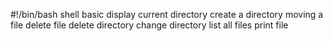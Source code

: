 #!/bin/bash
shell basic
display current directory
create a directory
moving a file
delete file
delete directory
change directory
list all files
print file 
